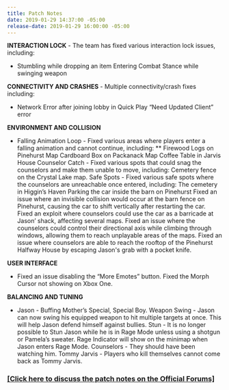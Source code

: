 ```yaml
---
title: Patch Notes
date: 2019-01-29 14:37:00 -05:00
release-date: 2019-01-29 16:00:00 -05:00
---
```


**INTERACTION LOCK** - The team has fixed various interaction lock issues, including:
* Stumbling while dropping an item
Entering Combat Stance while swinging weapon

**CONNECTIVITY AND CRASHES** - Multiple connectivity/crash fixes including:
* Network Error after joining lobby in Quick Play
“Need Updated Client” error

**ENVIRONMENT AND COLLISION**
* Falling Animation Loop - Fixed various areas where players enter a falling animation and cannot continue, including:
**  Firewood Logs on Pinehurst Map
Cardboard Box on Packanack Map
Coffee Table in Jarvis House
Counselor Catch - Fixed various spots that could snag the counselors and make them unable to move, including:
Cemetery fence on the Crystal Lake map.
Safe Spots - Fixed various safe spots where the counselors are unreachable once entered, including:
The cemetery in Higgin’s Haven
Parking the car inside the barn on Pinehurst
Fixed an issue where an invisible collision would occur at the barn fence on Pinehurst, causing the car to shift vertically after restarting the car.
Fixed an exploit where counselors could use the car as a barricade at Jason’ shack, affecting several maps.
Fixed an issue where the counselors could control their directional axis while climbing through windows, allowing them to reach unplayable areas of the maps.
Fixed an issue where counselors are able to reach the rooftop of the Pinehurst Halfway House by escaping Jason's grab with a pocket knife.

**USER INTERFACE**
* Fixed an issue disabling the “More Emotes” button.
Fixed the Morph Cursor not showing on Xbox One.

**BALANCING AND TUNING**
* Jason - Buffing Mother’s Special, Special Boy.
Weapon Swing - Jason can now swing his equipped weapon to hit multiple targets at once. This will help Jason defend himself against bullies.
Stun - It is no longer possible to Stun Jason while he is in Rage Mode unless using a shotgun or Pamela’s sweater.
Rage Indicator will show on the minimap when Jason enters Rage Mode. 
Counselors - They should have been watching him.
Tommy Jarvis - Players who kill themselves cannot come back as Tommy Jarvis. 

### [[Click here to discuss the patch notes on the Official Forums]](http://forum.f13game.com/topic/25343-patch-notes-111618/)